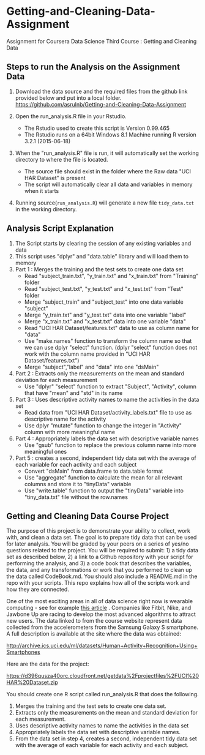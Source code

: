 # Getting-and-Cleaning-Data-Assignment
Assignment for Coursera Data Science Third Course : Getting and Cleaning Data

## Steps to run the Analysis on the Assignment Data

1. Download the data source and the required files from the github link provided below and put into a local folder.
	https://github.com/asrulnb/Getting-and-Cleaning-Data-Assignment
	
2. Open the run_analysis.R file in your Rstudio. 
	- The Rstudio used to create this script is Version 0.99.465
	- The Rstudio runs on a 64bit Windows 8.1 Machine running R version 3.2.1 (2015-06-18)
	
3. When the "run_analysis.R" file is run, it will automatically set the working directory to where the file is located.
	- The source file should exist in the folder where the Raw data "UCI HAR Dataset" is present
	- The script will automatically clear all data and variables in memory when it starts

4. Running source(`run_analysis.R`) will generate a new file `tidy_data.txt` in the working directory.


## Analysis Script Explanation
1. The Script starts by clearing the session of any existing variables and data
2. This script uses "dplyr" and "data.table" library and will load them to memory
3. Part 1 : Merges the training and the test sets to create one data set
	- Read "subject_train.txt", "y_train.txt" and "x_train.txt" from "Training" folder
	- Read "subject_test.txt", "y_test.txt" and "x_test.txt" from "Test" folder
	- Merge "subject_train" and "subject_test" into one data variable "subject"
	- Merge "y_train.txt" and "y_test.txt" data into one variable "label"
	- Merge "x_train.txt" and "x_test.txt" data into one variable "data"
	- Read "UCI HAR Dataset/features.txt" data to use as column name for "data"
	- Use "make.names" function to transform the column name so that we can use dplyr "select" function. (dplyr "select" function does not work with the column name provided in "UCI HAR Dataset/features.txt")
	- Merge "subject","label" and "data" into one "dsMain"
4. Part 2 : Extracts only the measurements on the mean and standard deviation for each measurement
	- Use "dplyr" "select" function to extract "Subject", "Activity", column that have "mean" and "std" in its name
5. Part 3 : Uses descriptive activity names to name the activities in the data set
	- Read data from "UCI HAR Dataset/activity_labels.txt" file to use as descriptive name for the activity
	- Use dplyr "mutate" function to change the integer in "Activity" column with more meaningful name
6. Part 4 : Appropriately labels the data set with descriptive variable names
	- Use "gsub" function to replace the previous column name into more meaningful ones
7. Part 5 : creates a second, independent tidy data set with the average of each variable for each activity and each subject
	- Convert "dsMain" from data.frame to data.table format
	- Use "aggregate" function to calculate the mean for all relevant columns and store it to "tinyData" variable
	- Use "write.table" function to output the "tinyData" variable into "tiny_data.txt" file without the row.names

## Getting and Cleaning Data Course Project

The purpose of this project is to demonstrate your ability to collect, work with, and clean a data set. The goal is to prepare tidy data that can be used for later analysis. You will be graded by your peers on a series of yes/no questions related to the project. You will be required to submit: 1) a tidy data set as described below, 2) a link to a Github repository with your script for performing the analysis, and 3) a code book that describes the variables, the data, and any transformations or work that you performed to clean up the data called CodeBook.md. You should also include a README.md in the repo with your scripts. This repo explains how all of the scripts work and how they are connected.  

One of the most exciting areas in all of data science right now is wearable computing - see for example [this article](http://www.insideactivitytracking.com/data-science-activity-tracking-and-the-battle-for-the-worlds-top-sports-brand/) . Companies like Fitbit, Nike, and Jawbone Up are racing to develop the most advanced algorithms to attract new users. The data linked to from the course website represent data collected from the accelerometers from the Samsung Galaxy S smartphone. A full description is available at the site where the data was obtained: 

http://archive.ics.uci.edu/ml/datasets/Human+Activity+Recognition+Using+Smartphones 

Here are the data for the project: 

https://d396qusza40orc.cloudfront.net/getdata%2Fprojectfiles%2FUCI%20HAR%20Dataset.zip 

 You should create one R script called run_analysis.R that does the following. 

1. Merges the training and the test sets to create one data set.
2. Extracts only the measurements on the mean and standard deviation for each measurement. 
3. Uses descriptive activity names to name the activities in the data set
4. Appropriately labels the data set with descriptive variable names. 
5. From the data set in step 4, creates a second, independent tidy data set with the average of each variable for each activity and each subject.